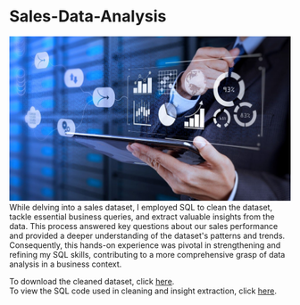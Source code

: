 # Sales-Data-Analysis
![](technology-7111760_1280.jpg)
While delving into a sales dataset, I employed SQL to clean the dataset, tackle essential business queries, and extract valuable insights from the data. This process answered key questions about our sales performance and provided a deeper understanding of the dataset's patterns and trends.  
Consequently, this hands-on experience was pivotal in strengthening and refining my SQL skills, contributing to a more comprehensive grasp of data analysis in a business context.  

To download the cleaned dataset, click [here](Sales_Data_No_dups.csv).  
To view the SQL code used in cleaning and insight extraction, click [here](Sales_data_analysis.sql).
